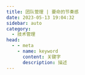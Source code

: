 ```yaml
---
title: 团队管理 | 要命的节奏感
date: 2023-05-13 19:04:32
sidebar: auto
category: 
  - 技术管理
head:
  - - meta
    - name: keyword
      content: 关键字
      description: 描述
---
```


